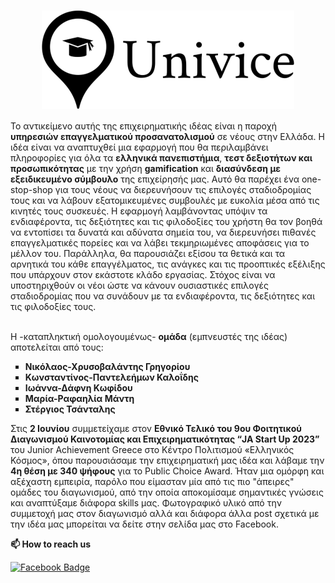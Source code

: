 <h1><img src="Univice/Logo/Univice_logo.png" style="display: block; margin-right: auto; margin-left: auto;"></h1>
Το αντικείμενο αυτής της επιχειρηματικής ιδέας είναι η παροχή <strong>υπηρεσιών επαγγελματικού προσανατολισμού</strong> σε νέους στην Ελλάδα. Η ιδέα είναι να αναπτυχθεί μια εφαρμογή που θα περιλαμβάνει πληροφορίες για όλα τα <strong>ελληνικά πανεπιστήμια</strong>, <strong>τεστ δεξιοτήτων και προσωπικότητας</strong> με την χρήση <strong>gamification</strong> και <strong>διασύνδεση με εξειδικευμένο σύμβουλο</strong> της επιχείρησής μας. Αυτό θα παρέχει ένα one-stop-shop για τους νέους να διερευνήσουν τις επιλογές σταδιοδρομίας τους και να λάβουν εξατομικευμένες συμβουλές με ευκολία μέσα από τις κινητές τους συσκευές. Η εφαρμογή λαμβάνοντας υπόψιν τα ενδιαφέροντα, τις δεξιότητες και τις φιλοδοξίες του χρήστη θα τον βοηθά να εντοπίσει τα δυνατά και αδύνατα σημεία του, να διερευνήσει πιθανές επαγγελματικές πορείες και να λάβει τεκμηριωμένες αποφάσεις για το μέλλον του. Παράλληλα, θα παρουσιάζει εξίσου τα θετικά και τα αρνητικά του κάθε επαγγέλματος, τις ανάγκες και τις προοπτικές εξέλιξης που υπάρχουν στον εκάστοτε κλάδο εργασίας. Στόχος είναι να υποστηριχθούν οι νέοι ώστε να κάνουν ουσιαστικές επιλογές σταδιοδρομίας που να συνάδουν με τα ενδιαφέροντα, τις δεξιότητες και τις φιλοδοξίες τους.
<br><br>
<p>Η -καταπληκτική ομολογουμένως- <strong>ομάδα</strong> (εμπνευστές της ιδέας) αποτελείται από τους:</p> 
<ul type="square">
<li><strong>Νικόλαος-Χρυσοβαλάντης Γρηγορίου</strong></li> 
<li><strong>Κωνσταντίνος-Παντελεήμων Καλοΐδης</strong></li> 
<li><strong>Ιωάννα-Δάφνη Κωφίδου</strong></li>
<li><strong>Μαρία-Ραφαηλία Μάντη</strong></li>  
<li><strong>Στέργιος Τσάνταλης</strong></li>
</ul>
<p>Στις <strong>2 Ιουνίου</strong> συμμετείχαμε στον <strong>Εθνικό Τελικό του 9ου Φοιτητικού Διαγωνισμού Καινοτομίας και Επιχειρηματικότητας “JA Start Up 2023”</strong> του Junior Achievement Greece στο Κέντρο Πολιτισμού «Ελληνικός Κόσμος», όπου παρουσιάσαμε την επιχειρηματική μας ιδέα και λάβαμε την <strong>4η θέση με 340 ψήφους</strong> για το Public Choice Award. Ήταν μια ομόρφη και αξέχαστη εμπειρία, παρόλο που είμασταν μία από τις πιο "άπειρες" ομάδες του διαγωνισμού, από την οποία αποκομίσαμε σημαντικές γνώσεις και αναπτύξαμε διάφορα skills μας. Φωτογραφικό υλικό από την συμμετοχή μας στον διαγωνισμό αλλά και διάφορα άλλα post σχετικά με την ιδέα μας μπορείται να δείτε στην σελίδα μας στο Facebook.</p>
<p><strong>📫 How to reach us</strong></p>

[![Facebook Badge](https://img.shields.io/badge/-Facebook-blue?style=flat-square&logo=Facebook&logoColor=white&https://www.facebook.com/profile.php?id=100091515888428)](https://www.facebook.com/profile.php?id=100091515888428)
